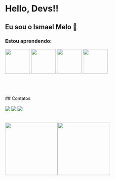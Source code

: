 #  Hello, Devs!!
## Eu sou o Ismael Melo :wave:

### Estou aprendendo:
<div> <img src="https://cdn.jsdelivr.net/gh/devicons/devicon/icons/nodejs/nodejs-original-wordmark.svg" width="80" height="80"/>
  <img src="https://cdn.jsdelivr.net/gh/devicons/devicon/icons/nestjs/nestjs-plain.svg"  width="80" height="80"/> <img src="https://cdn.jsdelivr.net/gh/devicons/devicon/icons/typescript/typescript-original.svg"  width="80" height="80" /> <img src="https://cdn.jsdelivr.net/gh/devicons/devicon/icons/javascript/javascript-original.svg"  width="80" height="80" /> </div> <br> <br> <br> <br>
    ## Contatos:  <div> <br> <a href="https://instagram.com/ismaelmelo0819" target="_blank"> <img src="https://img.shields.io/badge/-Instagram-%23E4405F?style=for-the-badge&logo=instagram&logoColor=white" target="_blank"></a> <a href= "https://hotmail.com/ismaelmelo9469@hotmail.com" target= "_blank"> <img src="https://img.shields.io/badge/Gmail-D14836?style=for-the-badge&logo=gmail&logoColor=white" target="_blank"></a> <a href="https://www.linkedin.com/in/ismael-melo-finamore-884195238/" target="_blank"><img src="https://img.shields.io/badge/-LinkedIn-%230077B5?style=for-the-badge&logo=linkedin&logoColor=white" target="_blank"></a>   </div>
          <br> <br>  <div> <a href="https://github.com/IsmaelMF9469"><img height="170em" src="https://github-readme-stats.vercel.app/api/top-langs/?username=IsmaelMF9469&layout=compact&langs_count=7&theme=dracula"/><img height="170em" src="https://github-readme-stats.vercel.app/api?username=IsmaelMF9469&show_icons=true&theme=dracula&include_all_commits=true&count_private=true"/> </div>
